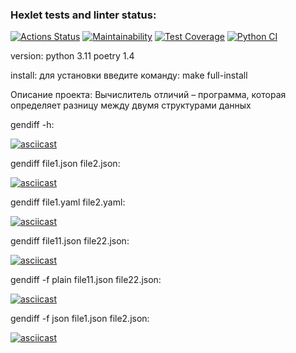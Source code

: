 ### Hexlet tests and linter status:
[![Actions Status](https://github.com/slovohot/python-project-50/workflows/hexlet-check/badge.svg)](https://github.com/slovohot/python-project-50/actions) [![Maintainability](https://api.codeclimate.com/v1/badges/f3363048d4286421dced/maintainability)](https://codeclimate.com/github/slovohot/python-project-50/maintainability) [![Test Coverage](https://api.codeclimate.com/v1/badges/f3363048d4286421dced/test_coverage)](https://codeclimate.com/github/slovohot/python-project-50/test_coverage) [![Python CI](https://github.com/slovohot/python-project-50/actions/workflows/ci.yml/badge.svg)](https://github.com/slovohot/python-project-50/actions/workflows/ci.yml)

version: python 3.11 poetry 1.4

install: для установки введите команду: make full-install

Описание проекта: Вычислитель отличий – программа, которая определяет разницу между двумя структурами данных

gendiff -h:

[![asciicast](https://asciinema.org/a/sNpAxv8aI7Kq1ZhZtskzMk4sx.svg)](https://asciinema.org/a/sNpAxv8aI7Kq1ZhZtskzMk4sx)



gendiff file1.json file2.json:

[![asciicast](https://asciinema.org/a/ANhVgLqCIjh4IKOYGtqZpkJVV.svg)](https://asciinema.org/a/ANhVgLqCIjh4IKOYGtqZpkJVV)



gendiff file1.yaml file2.yaml:

[![asciicast](https://asciinema.org/a/TE50ezUTthwzXswsB4uiLoSO1.svg)](https://asciinema.org/a/TE50ezUTthwzXswsB4uiLoSO1)


gendiff file11.json file22.json:

[![asciicast](https://asciinema.org/a/8GzAZx59DfDEGA51vjiZWimgD.svg)](https://asciinema.org/a/8GzAZx59DfDEGA51vjiZWimgD)


gendiff -f plain file11.json file22.json:

[![asciicast](https://asciinema.org/a/yWeDqNmGG7tK7hfKx5YtQJyVz.svg)](https://asciinema.org/a/yWeDqNmGG7tK7hfKx5YtQJyVz)


gendiff -f json file1.json file2.json:

[![asciicast](https://asciinema.org/a/mKuf4U5cbcEvTsyV5VH2JNlpz.svg)](https://asciinema.org/a/mKuf4U5cbcEvTsyV5VH2JNlpz)

